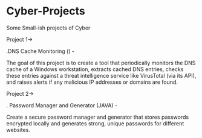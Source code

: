 # Cyber-Projects
Some Small-ish projects of Cyber


Project 1->

.DNS Cache Monitoring () -

The goal of this project is to create a tool that periodically monitors the DNS cache of a Windows workstation, extracts cached DNS entries, checks these entries against a threat intelligence service like VirusTotal (via its API), and raises alerts if any malicious IP addresses or domains are found.

Project 2->

. Password Manager and Generator (JAVA) -

Create a secure password manager and generator that stores passwords encrypted locally and generates strong, unique passwords for different websites.